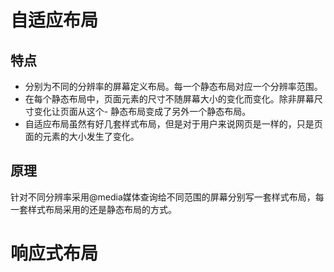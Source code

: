 # 自适应布局

## 特点
- 分别为不同的分辨率的屏幕定义布局。每一个静态布局对应一个分辨率范围。
- 在每个静态布局中，页面元素的尺寸不随屏幕大小的变化而变化。除非屏幕尺寸变化让页面从这个- 静态布局变成了另外一个静态布局。
- 自适应布局虽然有好几套样式布局，但是对于用户来说网页是一样的，只是页面的元素的大小发生了变化。

## 原理
针对不同分辨率采用@media媒体查询给不同范围的屏幕分别写一套样式布局，每一套样式布局采用的还是静态布局的方式。

# 响应式布局


